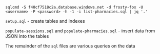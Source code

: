 `sqlcmd -S f40cf7518c2a.database.windows.net -d frosty-fox -U <username> -P <password> -h -1 -i list-pharmacies.sql | jq '.'`

`setup.sql` - create tables and indexes

`populate-sessions.sql` and `populate-pharmacies.sql` - insert data from JSON into the tables

The remainder of the `sql` files are various queries on the data
